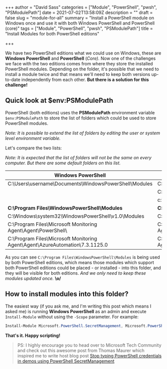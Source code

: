 +++
author = "David Sass"
categories = ["Module", "PowerShell", "pwsh", "PSModulePath"]
date = 2021-07-02T13:58:09Z
description = ""
draft = false
slug = "module-for-all"
summary = "Install a PowerShell module on Windows once and use it with both Windows PowerShell and PowerShell (core)"
tags = ["Module", "PowerShell", "pwsh", "PSModulePath"]
title = "Install Modules for both PowerShell editions"

+++


We have two PowerShell editions what we could use on Windows, these are **Windows PowerShell** and **PowerShell** (_Core)._ Now one of the challenges we face with the two editions comes from where they store the installed PowerShell modules. Depending on the folder, it's possible that we need to install a module twice and that means we'll need to keep both versions up-to-date independently from each other. **But there is a solution for this challenge!**

## Quick look at $env:PSModulePath

PowerShell (both editions) uses the **PSModulePath** environment variable `$env:PSModulePath` to store the list of folders which could be used to store PowerShell modules.

*Note: It is possible to extend the list of folders by editing the user or system level environment variable.*

Let's compare the two lists:

*Note: It is expected that the list of folders will not be the same on every computer. But there are some default folders on this list.*

| Windows PowerShell                 | PowerShell             |
| ---------------------------------- | ---------------------- |
| C:\Users\username\Documents\WindowsPowerShell\Modules | C:\Users\username\Documents\PowerShell\Modules |
|    | C:\Program Files\PowerShell\Modules |
|    | c:\program files\powershell\7-lts\Modules |
| **C:\Program Files\WindowsPowerShell\Modules** | **C:\Program Files\WindowsPowerShell\Modules** |
| C:\Windows\system32\WindowsPowerShell\v1.0\Modules | C:\Windows\system32\WindowsPowerShell\v1.0\Modules |
| C:\Program Files\Microsoft Monitoring Agent\Agent\PowerShell\ | C:\Program Files\Microsoft Monitoring Agent\Agent\PowerShell\ |
| C:\Program Files\Microsoft Monitoring Agent\Agent\AzureAutomation\7.3.1125.0 | C:\Program Files\Microsoft Monitoring Agent\Agent\AzureAutomation\7.3.1125.0 |

As you can see `C:\Program Files\WindowsPowerShell\Modules` is being used by both PowerShell editions, which means those modules which support both PowerShell editions could be placed - or installed - into this folder, and they will be visible for both editions. *And we only need to keep these modules updated once.* **\o/**

## How to install modules into this folder? 

The easiest way (if you ask me, and I'm writing this post which means I asked me) is running **Windows PowerShell** as an admin and execute `Install-Module` without using the `-Scope` parameter. For example:

```PowerShell
Install-Module Microsoft.PowerShell.SecretManagement, Microsoft.PowerShell.SecretStore
```

**That's it. Happy scripting!**

> PS: I highly encourage you to head over to Microsoft Tech Community and check out this awesome post from Thomas Maurer which inspired me to write host blog post
> [Stop typing PowerShell credentials in demos using PowerShell SecretManagement](https://techcommunity.microsoft.com/t5/itops-talk-blog/stop-typing-powershell-credentials-in-demos-using-powershell/ba-p/2272072)






